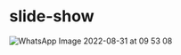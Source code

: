 # slide-show

![WhatsApp Image 2022-08-31 at 09 53 08](https://user-images.githubusercontent.com/104745187/187682843-dbee452d-0438-46d9-8c27-21359dc4d24b.jpeg)

